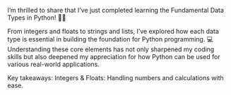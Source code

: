 
I’m thrilled to share that I’ve just completed learning the Fundamental Data Types in Python! 🐍✨

From integers and floats to strings and lists, I’ve explored how each data type is essential in building the foundation for Python programming. 💻 Understanding these core elements has not only sharpened my coding skills but also deepened my appreciation for how Python can be used for various real-world applications.

Key takeaways:
Integers & Floats: Handling numbers and calculations with ease.
